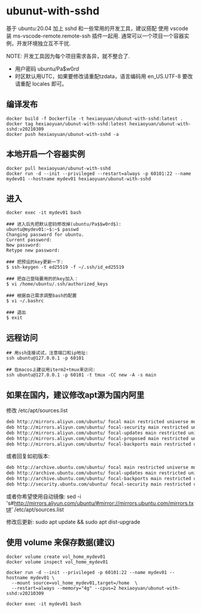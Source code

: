 # ubunut-with-sshd

基于 ubuntu:20.04 加上 sshd 和一些常用的开发工具，建议搭配
使用 vscode 装 ms-vscode-remote.remote-ssh 插件一起用.
通常可以一个项目一个容器实例，开发环境独立互不干扰.

NOTE: 开发工具因为每个项目需求各异，就不整合了.

+ 用户密码 ubuntu/Pa$$w0rd$
+ 时区默认用UTC，如果要修改请重配tzdata，语言编码用 en_US.UTF-8 要改请重配 locales 即可。

## 编译发布

```shell
docker build -f Dockerfile -t hexiaoyuan/ubunut-with-sshd:latest .
docker tag hexiaoyuan/ubunut-with-sshd:latest hexiaoyuan/ubunut-with-sshd:v20210309
docker push hexiaoyuan/ubunut-with-sshd -a
```

## 本地开启一个容器实例

```shell
docker pull hexiaoyuan/ubunut-with-sshd
docker run -d --init --privileged --restart=always -p 60101:22 --name mydev01 --hostname mydev01 hexiaoyuan/ubunut-with-sshd
```

## 进入

```shell
docker exec -it mydev01 bash

### 进入后先把默认密码修改掉(ubuntu/Pa$$w0rd$):
ubuntu@mydev01:~$:~$ passwd
Changing password for ubuntu.
Current password:
New password:
Retype new password:

### 把预设的key更新一下:
$ ssh-keygen -t ed25519 -f ~/.ssh/id_ed25519

### 把自己登陆要用的的key加入：
$ vi /home/ubuntu/.ssh/authorized_keys

### 根据自己需求调整bash的配置
$ vi ~/.bashrc

### 退出
$ exit

```

## 远程访问

```shell
## 用ssh连接试试，注意端口和ip地址:
ssh ubuntu@127.0.0.1 -p 60101 

## 在macos上建议用iterm2+tmux来访问:
ssh ubuntu@127.0.0.1 -p 60101 -t tmux -CC new -A -s main
```

## 如果在国内，建议修改apt源为国内阿里

修改 /etc/apt/sources.list

```txt
deb http://mirrors.aliyun.com/ubuntu/ focal main restricted universe multiverse
deb http://mirrors.aliyun.com/ubuntu/ focal-security main restricted universe multiverse
deb http://mirrors.aliyun.com/ubuntu/ focal-updates main restricted universe multiverse
deb http://mirrors.aliyun.com/ubuntu/ focal-proposed main restricted universe multiverse
deb http://mirrors.aliyun.com/ubuntu/ focal-backports main restricted universe multiverse
```

或者回复如初版本:

```txt
deb http://archive.ubuntu.com/ubuntu/ focal main restricted universe multiverse
deb http://archive.ubuntu.com/ubuntu/ focal-updates main restricted universe multiverse
deb http://archive.ubuntu.com/ubuntu/ focal-backports main restricted universe multiverse
deb http://security.ubuntu.com/ubuntu/ focal-security main restricted universe multiverse
```

或者你希望使用自动镜像:
sed -i 's#http://mirrors.aliyun.com/ubuntu/#mirror://mirrors.ubuntu.com/mirrors.txt#' /etc/apt/sources.list

修改后更新:
sudo apt update && sudo apt dist-upgrade


## 使用 volume 来保存数据(建议)

```shell
docker volume create vol_home_mydev01
docker volume inspect vol_home_mydev01

docker run -d --init --privileged -p 60101:22 --name mydev01 --hostname mydev01 \
  --mount source=vol_home_mydev01,target=/home  \
  --restart=always --memory="4g" --cpus=2 hexiaoyuan/ubunut-with-sshd:v20210309

docker exec -it mydev01 bash

```
